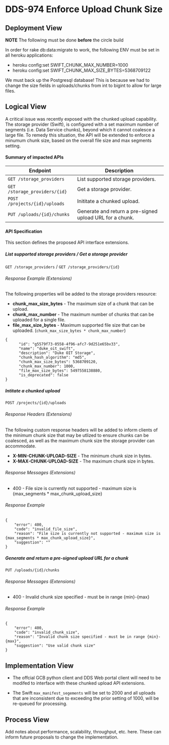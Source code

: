 # DDS-974 Enforce Upload Chunk Size

## Deployment View

**NOTE** The following must be done **before** the circle build

In order for rake db:data:migrate to work, the following ENV must be set in all heroku applications:
  - heroku config:set SWIFT_CHUNK_MAX_NUMBER=1000
  - heroku config:set SWIFT_CHUNK_MAX_SIZE_BYTES=5368709122

We must back up the Postgresql database! This is because we had to change the
size fields in uploads/chunks from int to bigint to allow for large files.

## Logical View

A critical issue was recently exposed with the chunked upload capability.  The  storage provider (Swift), is configured with a set maximum number of segments (i.e. Data Service chunks), beyond which it cannot coalesce a large file.  To remedy this situation, the API will be extended to enforce a minumum chunk size, based on the overall file size and max segments setting.

#### Summary of impacted APIs

|Endpoint |Description |
|---|---|
| `GET /storage_providers` | List supported storage providers. |
| `GET /storage_providers/{id}` | Get a storage provider. |
| `POST /projects/{id}/uploads` | Inititate a chunked upload. |
| `PUT /uploads/{id}/chunks` | Generate and return a pre-signed upload URL for a chunk.  |

#### API Specification
This section defines the proposed API interface extensions.

##### List supported storage providers / Get a storage provider
`GET /storage_providers` / `GET /storage_providers/{id}`

###### Response Example (Extensions)
The following properties will be added to the storage providers resource:

+ **chunk\_max\_size\_bytes** - The maximum size of a chunk that can be upload.
+ **chunk\_max\_number** - The maximum number of chunks that can be uploaded for a single file.
+ **file\_max\_size\_bytes** - Maximum supported file size that can be uploaded. (`chunk_max_size_bytes * chunk_max_number`)

```
{
      "id": "g5579f73-0558-4f96-afc7-9d251e65bv33",
      "name": "duke_oit_swift",
      "description": "Duke OIT Storage",
      "chunk_hash_algorithm": "md5",
      "chunk_max_size_bytes": 5368709120,
      "chunk_max_number": 1000,
      "file_max_size_bytes": 5497558138880,    
      "is_deprecated": false
}
```

##### Intitate a chunked upload
`POST /projects/{id}/uploads`

###### Response Headers (Extensions)
The following custom response headers will be added to inform clients of the minimum chunk size that may be utlized to ensure chunks can be coalesced, as well as the maximum chunk size the storage provider can accommodate.

+ **X-MIN-CHUNK-UPLOAD-SIZE** - The minimum chunk size in bytes.
+ **X-MAX-CHUNK-UPLOAD-SIZE** - The maximum chunk size in bytes.

###### Response Messages (Extensions)
+ 400 - File size is currently not supported - maximum size is {max_segments * max_chunk_upload_size}

###### Response Example
```
{
	"error": 400,
	"code": "invalid_file_size",
	"reason": "File size is currently not supported - maximum size is {max_segments * max_chunk_upload_size}",
	"suggestion": ""
}
```

##### Generate and return a pre-signed upload URL for a chunk
`PUT /uploads/{id}/chunks`

###### Response Messages (Extensions)
+ 400 - Invalid chunk size specified - must be in range {min}-{max}

###### Response Example
```
{
	"error": 400,
	"code": "invalid_chunk_size",
	"reason": "Invalid chunk size specified - must be in range {min}-{max}",
	"suggestion": "Use valid chunk size"
}
```

## Implementation View

+ The offcial GCB python client and DDS Web portal client will need to be modifed to interface with these chunked upload API extensions.

+ The Swift `max_manifest_segements` will be set to 2000 and all uploads that are inconsistent due to exceeding the prior setting of 1000, will be re-queued for processing.

## Process View

Add notes about performance, scalability, throughput, etc. here. These can inform future proposals to change the implementation.
